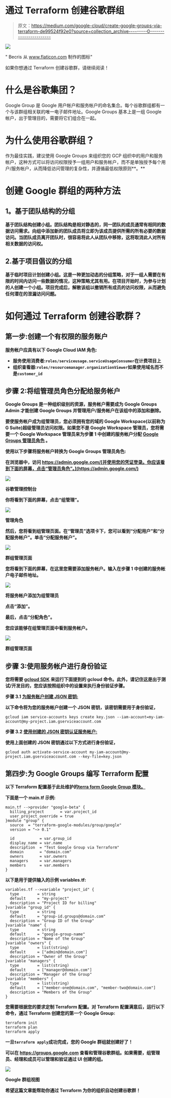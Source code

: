 # 通过 Terraform 创建谷歌群组

> 原文：<https://medium.com/google-cloud/create-google-groups-via-terraform-de99524f92e0?source=collection_archive---------0----------------------->

![](img/2539124ea5fd1e9d33734f831e360bf6.png)

" Becris 从 www.flaticon.com 制作的图标"

如果你想通过 Terraform 创建谷歌群，请继续阅读！

# **什么是谷歌集团？**

Google Group 是 Google 用户帐户和服务帐户的命名集合。每个谷歌群组都有一个与该群组相关联的唯一电子邮件地址。Google Groups 基本上是一组 Google 帐户，出于管理目的，需要将它们组合在一起。

# 为什么使用谷歌群组？

作为最佳实践，建议使用 Google Groups 来组织您的 GCP 组织中的用户和服务帐户，这种方式可以将访问权限授予一组用户和服务帐户，而不是单独授予每个用户/服务帐户，从而降低访问管理的复杂性，并遵循最低权限原则**。**

# **创建 Google 群组的两种方法**

## ****1。基于团队结构的分组****

**基于团队结构创建小组。团队结构是相对静态的，同一团队的成员通常有相同的数据访问需求。向组中添加新的团队成员将立即为该成员提供所需的所有必要的数据访问。当团队成员离开团队时，很容易将此人从团队中移除，这将取消此人对所有相关数据的访问权。**

## **2.基于项目倡议的分组**

**基于临时项目计划创建小组。这是一种更加动态的分组策略，对于一组人需要在有限的时间内访问一些数据的情况，这种策略尤其有用。在项目开始时，为参与计划的人创建一个小组。项目完成后，解散该组以撤销所有成员的访问权限，从而避免任何潜在的泄漏访问问题。**

# **如何通过 Terraform 创建谷歌群？**

## ****第一步:创建一个有权限的服务账户****

**服务帐户应具有以下 Google Cloud IAM 角色:**

*   **服务使用消费者:`roles/serviceusage.serviceUsageConsumer`在计费项目上**
*   **组织查看器:`roles/resourcemanager.organizationViewer`如果使用域名而不是`customer_id`**

## ****步骤 2:将组管理员角色分配给服务帐户****

**Google Groups 是一种组织级别的资源，服务帐户需要成为 **Google Groups Admin** 才能创建 Google Groups 并管理用户/服务帐户在该组中的添加和删除。**

**要使服务帐户成为组管理员，您必须拥有您的域的 Google Workspace(以前称为 G Suite)超级管理员访问权限。如果您不是 Google Workspace 管理员，您将需要一个 Google Workspace 管理员来为步骤 1 中创建的服务帐户分配 [**Google Groups 管理员角色**](https://support.google.com/a/answer/2405986?hl=en) 。**

**使用以下步骤将服务帐户转换为 Google Groups 管理员角色:**

**在浏览器中，访问 https://admin.google.com/[并使用您的凭证登录。你应该看到下面的屏幕，点击“管理员角色”。](https://admin.google.com/)**

**![](img/40bd1933395a72499f9340317ab09ad7.png)**

****谷歌管理控制台****

**你将看到下面的屏幕，点击“组管理”。**

**![](img/23db8553c6ee69e68e377f62639877ca.png)**

****管理角色****

**然后，您将看到组管理页面。在“管理员”选项卡下，您可以看到“分配用户”和“分配服务帐户”。单击“分配服务帐户”。**

**![](img/3ffc3d547da6c41bef5f64c7fab4a271.png)**

****群组管理页面****

**您将看到下面的屏幕，在这里您需要添加服务帐户。输入在步骤 1 中创建的服务帐户电子邮件地址。**

**![](img/aa067d727e03eac25d958af2e1447002.png)**

****将服务帐户添加为组管理员****

**点击“添加”。**

**最后，点击“分配角色”。**

**您应该能够在组管理页面中看到服务帐户。**

**![](img/af999384881ee1cc502412fac6a087bf.png)**

****群组管理页面****

## ****步骤 3:使用服务帐户进行身份验证****

**您将需要 [gcloud SDK](https://cloud.google.com/sdk/docs/downloads-interactive) 来运行下面提到的 gcloud 命令。此外，请记住这是出于测试/开发目的，您应该按照组织中的设置来执行身份验证步骤。**

****步骤 3.1** [为服务账户创建 JSON 密钥:](https://cloud.google.com/sdk/gcloud/reference/iam/service-accounts/keys/create)**

**以下命令将为您的服务帐户创建一个 JSON 密钥，该密钥需要用于身份验证，**

```
gcloud iam service-accounts keys create key.json --iam-account=my-iam-account@my-project.iam.gserviceaccount.com
```

****步骤 3.2** [使用创建的 JSON 密钥认证服务帐户:](https://cloud.google.com/sdk/gcloud/reference/auth/activate-service-account)**

**使用上面创建的 JSON 密钥通过以下方式进行身份验证，**

```
gcloud auth activate-service-account my-iam-account@my-project.iam.gserviceaccount.com --key-file=key.json
```

## ****第四步:为 Google Groups 编写 Terraform 配置****

**以下 Terraform 配置基于此处维护的[terra form Google Group 模块。](https://github.com/terraform-google-modules/terraform-google-group)**

**下面是一个 main.tf 示例:**

```
main.tf -->provider "google-beta" {
  billing_project       = var.project_id
  user_project_override = true
}module "group" {
  source  = "terraform-google-modules/group/google"
  version = "~> 0.1"

  id           = var.group_id
  display_name = var.name
  description  = "Test Google Group via Terraform"
  domain       = "domain.com"
  owners       = var.owners
  managers     = var.managers
  members      = var.members
}
```

**以下是用于提供输入的示例 variables.tf:**

```
variables.tf -->variable "project_id" {
  type        = string
  default     = "my-project"
  description = "Project ID for billing"
}variable "group_id" {
  type        = string
  default     = "group-id.groups@domain.com"
  description = "Group ID of the Group"
}variable "name" {
  type        = string
  default     = "google-group-name"
  description = "Name of the Group"
}variable "owners" {
  type        = list(string)
  default     = ["admin@domain.com"]
  description = "Owner of the Group"
}variable "managers" {
  type        = list(string)
  default     = ["manager@domain.com"]
  description = "Manager of the Group"
}variable "members" {
  type        = list(string)
  default     = ["member-one@domain.com", "member-two@domain.com"]
  description = "Members of the Group"
}
```

**您需要根据您的要求定制 Terraform 配置。对 Terraform 配置满意后，运行以下命令，通过 Terraform 创建您的第一个 Google Group:**

```
terraform init
terraform plan
terraform apply
```

**一旦`terraform apply`成功完成，您的 Google 群组就创建好了！**

**可以在 https://groups.google.com 查看和管理谷歌群组。如果需要，组管理员、经理和成员可以管理和验证通过 UI 创建的组。**

**![](img/f13b234d7b17510c36f2628f7a06202d.png)**

**Google 群组视图**

**希望这篇文章能帮助你通过 Terraform 为你的组织自动创建谷歌群！**